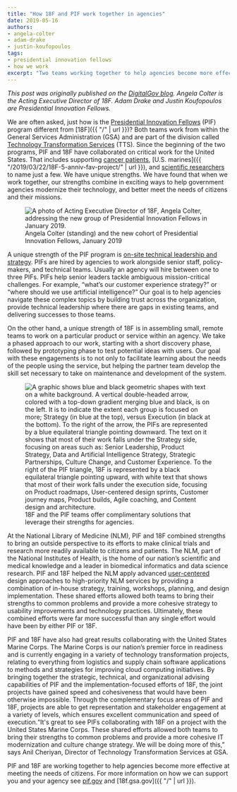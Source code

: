 ```yaml
---
title: "How 18F and PIF work together in agencies"
date: 2019-05-16
authors:
- angela-colter
- adam-drake
- justin-koufopoulos
tags:
- presidential innovation fellows
- how we work
excerpt: "Two teams working together to help agencies become more effective at meeting the needs of citizens."
---
```


*This post was originally published on the [DigitalGov blog](https://digital.gov/2019/05/07/two-complementary-teams-with-same-goal/). Angela Colter is the Acting Executive Director of 18F. Adam Drake and Justin Koufopoulos are Presidential Innovation Fellows.*

We are often asked, just how is the [Presidential Innovation Fellows](https://presidentialinnovationfellows.gov/) (PIF) program
different from [18F]({{ "/" | url }})? Both teams work from
within the General Services Administration (GSA) and are part of the
division called [Technology Transformation Services](https://www.gsa.gov/tts) (TTS). Since the beginning of the two programs, PIF and 18F have collaborated on critical work for the United States. That includes supporting [cancer patients](https://clinicaltrials.gov/), [U.S. marines]({{ "/2019/03/22/18F-5-anniv-fav-project/" | url }}), and [scientific researchers](https://www.ncbi.nlm.nih.gov/labs/pubmed/) to name just a few. We have unique strengths. We have found that when we work together, our strengths combine in exciting ways to help government agencies modernize their technology, and better meet the needs of citizens and their missions.

<figure>
  <img src="{{site.baseurl}}/assets/blog/pif-18f-working-together/angela-presenting-pifs.png" alt="A photo of Acting Executive Director of 18F, Angela
  Colter, addressing the new group of Presidential Innovation Fellows in
  January 2019."/> <figcaption>Angela Colter (standing) and the new cohort of Presidential Innovation Fellows, January 2019</figcaption>
</figure>

A unique strength of the PIF program is [on-site technical leadership and strategy](https://digital.gov/2019/02/26/why-our-country-needs-more-civic-tech-leaders/). PIFs are hired by agencies to work alongside senior staff,
policy-makers, and technical teams. Usually an agency will hire between
one to three PIFs. PIFs help senior leaders tackle ambiguous
mission-critical challenges. For example, “what’s our customer
experience strategy?” or “where should we use artificial intelligence?”
Our goal is to help agencies navigate these complex topics by building
trust across the organization, provide technical leadership where there
are gaps in existing teams, and delivering successes to those teams.

On the other hand, a unique strength of 18F is in assembling small,
remote teams to work on a particular product or service within an
agency. We take a phased approach to our work, starting with a short
discovery phase, followed by prototyping phase to test potential ideas
with users. Our goal with these engagements is to not only to facilitate
learning about the needs of the people using the service, but helping
the partner team develop the skill set necessary to take on maintenance
and development of the system.

<figure>
  <img src="{{site.baseurl}}/assets/blog/pif-18f-working-together/pif-18f-pyramid.png" alt="A graphic shows blue and black geometric shapes with text
  on a white background. A vertical double-headed arrow, colored with a
  top-down gradient merging blue and black, is on the left. It is to
  indicate the extent each group is focused on more; Strategy (in blue at
  the top), versus Execution (in black at the bottom). To the right of the
  arrow, the PIFs are represented by a blue equilateral triangle pointing
  downward. The text on it shows that most of their work falls under the
  Strategy side, focusing on areas such as: Senior Leadership, Product
  Strategy, Data and Artificial Intelligence Strategy, Strategic
  Partnerships, Culture Change, and Customer Experience. To the right of
  the PIF triangle, 18F is represented by a black equilateral triangle
  pointing upward, with white text that shows that most of their work
  falls under the execution side, focusing on Product roadmaps,
  User-centered design sprints, Customer journey maps, Product builds,
  Agile coaching, and Content design and architecture."/> <figcaption>18F and the PIF teams offer complimentary solutions that
  leverage their strengths for agencies.</figcaption>
</figure>

At the National Library of Medicine (NLM), PIF and 18F combined
strengths to bring an outside perspective to its efforts to make
clinical trials and research more readily available to citizens and
patients. The NLM, part of the National Institutes of Health, is the
home of our nation’s scientific and medical knowledge and a leader in
biomedical informatics and data science research. PIF and 18F helped the
NLM apply advanced [user-centered](https://www.usability.gov/what-and-why/user-centered-design.html) design approaches to high-priority NLM services by providing a combination of in-house strategy, training, workshops, planning, and design implementation. These shared efforts allowed both teams to bring
their strengths to common problems and provide a more cohesive strategy
to usability improvements and technology practices. Ultimately, these
combined efforts were far more successful than any single effort would
have been by either PIF or 18F.

PIF and 18F have also had great results collaborating with the United
States Marine Corps. The Marine Corps is our nation’s premier force in
readiness and is currently engaging in a variety of technology
transformation projects, relating to everything from logistics and
supply chain software applications to methods and strategies for
improving cloud computing initiatives. By bringing together the
strategic, technical, and organizational advising capabilities of PIF
and the implementation-focused efforts of 18F, the joint projects have
gained speed and cohesiveness that would have been otherwise impossible.
Through the complementary focus areas of PIF and 18F, projects are able
to get representation and stakeholder engagement at a variety of levels,
which ensures excellent communication and speed of execution.“It's great
to see PIFs collaborating with 18F on a project with the United States
Marine Corps. These shared efforts allowed both teams to bring their
strengths to common problems and provide a more cohesive IT
modernization and culture change strategy. We will be doing more of
this,” says Anil Cheriyan, Director of Technology Transformation
Services at GSA.

PIF and 18F are working together to help agencies become more effective
at meeting the needs of citizens. For more information on how we can
support you and your agency see [pif.gov](https://presidentialinnovationfellows.gov/) and [18f.gsa.gov]({{ "/" | url }}).
